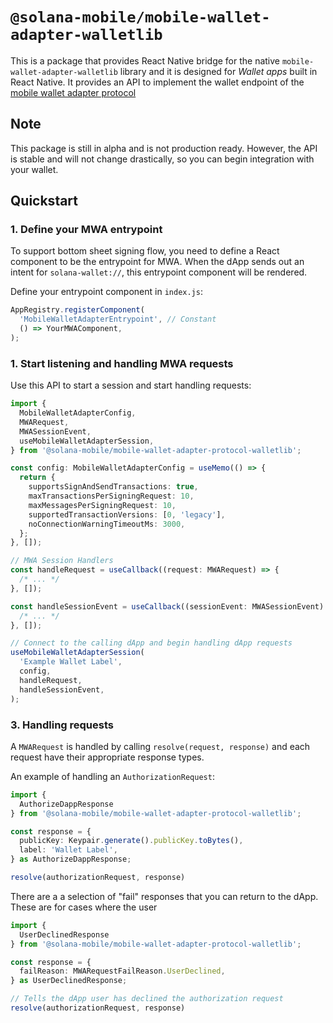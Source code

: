 # `@solana-mobile/mobile-wallet-adapter-walletlib`

This is a package that provides React Native bridge for the native `mobile-wallet-adapter-walletlib` library and it is designed for *Wallet apps* built in React Native. It provides an API to implement the wallet endpoint of the [mobile wallet adapter protocol](https://github.com/solana-mobile/mobile-wallet-adapter/blob/main/spec/spec.md)

## Note
This package is still in alpha and is not production ready. However, the API is stable and will not change drastically, so you can begin integration with your wallet.

## Quickstart

### 1. Define your MWA entrypoint

To support bottom sheet signing flow, you need to define a React component to be the entrypoint for MWA. When the dApp sends out an intent for `solana-wallet://`, this entrypoint component will be rendered.

Define your entrypoint component in `index.js`:
```typescript
AppRegistry.registerComponent(
  'MobileWalletAdapterEntrypoint', // Constant
  () => YourMWAComponent,
);
```

### 1. Start listening and handling MWA requests

Use this API to start a session and start handling requests:
```typescript
import {
  MobileWalletAdapterConfig,
  MWARequest,
  MWASessionEvent,
  useMobileWalletAdapterSession,
} from '@solana-mobile/mobile-wallet-adapter-protocol-walletlib';

const config: MobileWalletAdapterConfig = useMemo(() => {
  return {
    supportsSignAndSendTransactions: true,
    maxTransactionsPerSigningRequest: 10,
    maxMessagesPerSigningRequest: 10,
    supportedTransactionVersions: [0, 'legacy'],
    noConnectionWarningTimeoutMs: 3000,
  };
}, []);

// MWA Session Handlers
const handleRequest = useCallback((request: MWARequest) => {
  /* ... */
}, []);

const handleSessionEvent = useCallback((sessionEvent: MWASessionEvent) => {
  /* ... */
}, []);

// Connect to the calling dApp and begin handling dApp requests
useMobileWalletAdapterSession(
  'Example Wallet Label',
  config,
  handleRequest,
  handleSessionEvent,
);
```

### 3. Handling requests

A `MWARequest` is handled by calling `resolve(request, response)` and each request have their appropriate response types.

An example of handling an `AuthorizationRequest`:
```typescript
import {
  AuthorizeDappResponse
} from '@solana-mobile/mobile-wallet-adapter-protocol-walletlib';

const response = {
  publicKey: Keypair.generate().publicKey.toBytes(),
  label: 'Wallet Label',
} as AuthorizeDappResponse;

resolve(authorizationRequest, response)
```

There are a a selection of "fail" responses that you can return to the dApp. These are for cases where the user
```typescript
import {
  UserDeclinedResponse
} from '@solana-mobile/mobile-wallet-adapter-protocol-walletlib';

const response = {
  failReason: MWARequestFailReason.UserDeclined,
} as UserDeclinedResponse;

// Tells the dApp user has declined the authorization request
resolve(authorizationRequest, response)
```
  

